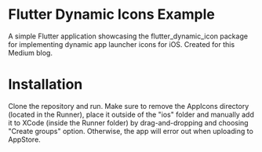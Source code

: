 # Flutter Dynamic Icons Example

A simple Flutter application showcasing the flutter_dynamic_icon package for implementing dynamic app launcher icons for iOS. Created for this Medium blog. 

# Installation

Clone the repository and run. Make sure to remove the AppIcons directory (located in the Runner), place it outside of the "ios" folder and manually add it to XCode (inside the Runner folder) by drag-and-dropping and choosing "Create groups" option. Otherwise, the app will error out when uploading to AppStore.
